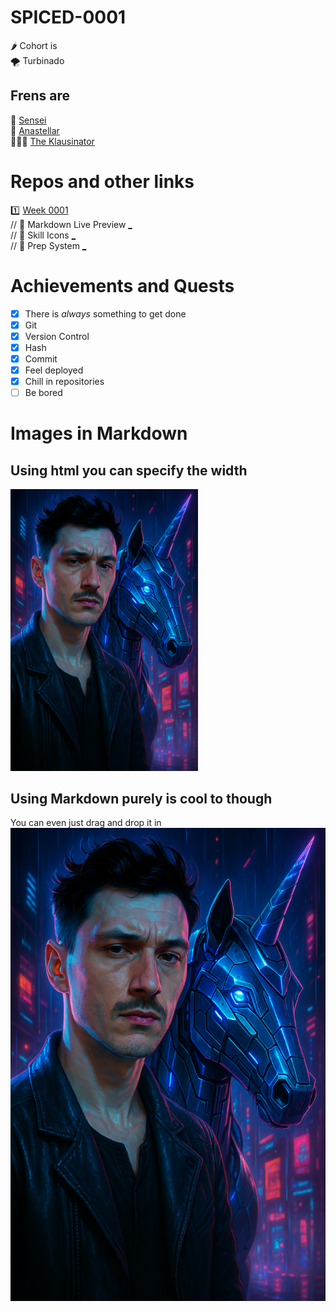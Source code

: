 # SPICED-0001
🌶️ Cohort is  
🌪️ Turbinado  
## Frens are  
👾 [Sensei](https://github.com/urbinaj61/urbinaj61)  
🌙 [Anastellar](https://github.com/AnastasiaKhudobasheva)  
👨🏼‍🏫 [The Klausinator](https://github.com/Klausstille)

# Repos and other links
1️⃣ [Week 0001](https://github.com/spiced-academy/turbinado-web-25)  
//  📜 Markdown Live Preview [_](https://markdownlivepreview.com/)  
//  🙂 Skill Icons [_](https://github.com/tandpfun/skill-icons)  
//  💾 Prep System [_](https://github.com/wd-bootcamp/web-setup)  
  


# Achievements and Quests
- [x] There is *always* something to get done
- [x] Git
- [x] Version Control
- [x] Hash
- [x] Commit
- [x] Feel deployed
- [x] Chill in repositories
- [ ] Be bored   

# Images in Markdown
## Using html you can specify the width
<img src="./j-unicorn.png" alt="ai portrait with electric sheep" width="300"/>

## Using Markdown purely is cool to though 
You can even just drag and drop it in
![](j-unicorn.png)
